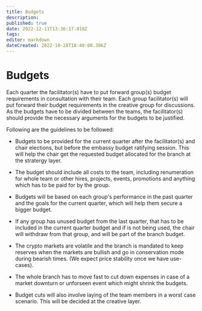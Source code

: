```yaml
---
title: Budgets
description: 
published: true
date: 2022-12-11T13:36:17.018Z
tags: 
editor: markdown
dateCreated: 2022-10-28T18:40:00.306Z
---
```


# Budgets

Each quarter the facilitator(s) have to put forward group(s) budget requirements in consultation with their team. Each group facilitator(s) will put forward their budget requirements in the creative group for discussions. As the budgets have to be divided between the teams, the facilitator(s) should provide the necessary arguments for the budgets to be justified.

Following are the guidelines to be followed:

- Budgets to be provided for the current quarter after the facilitator(s) and chair elections, but before the embassy budget ratifying session. This will help the chair get the requested budget allocated for the branch at the stratergy layer.

- The budget should include all costs to the team, including renumeration for whole team or other hires, projects, events, promotions and anything which has to be paid for by the group.

-	Budgets will be based on each group's performance in the past quarter and the goals for the current quarter, which will help them secure a bigger budget.

- If any group has unused budget from the last quarter, that has to be included in the current quarter budget and if is not being used, the chair will withdraw from that group, and will be part of the branch budget.

- The crypto markets are volatile and the branch is mandated to keep reserves when the markets are bullish and go in conservation mode during bearish times. (We expect price stability once we have use-cases).

- The whole branch has to move fast to cut down expenses in case of a market downturn or unforseen event which might shrink the budgets.

- Budget cuts will also involve laying of the team members in a worst case scenario. This will be decided at the creative layer.